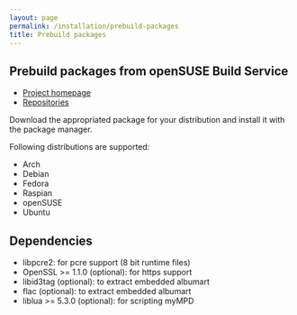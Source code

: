 ```yaml
---
layout: page
permalink: /installation/prebuild-packages
title: Prebuild packages
---
```


## Prebuild packages from openSUSE Build Service

- [Project homepage](https://build.opensuse.org/package/show/home:jcorporation/myMPD)
- [Repositories](https://download.opensuse.org/repositories/home:/jcorporation/)

Download the appropriated package for your distribution and install it with the package manager.

Following distributions are supported:

- Arch
- Debian
- Fedora
- Raspian
- openSUSE
- Ubuntu

## Dependencies

- libpcre2: for pcre support (8 bit runtime files)
- OpenSSL >= 1.1.0 (optional): for https support
- libid3tag (optional): to extract embedded albumart
- flac (optional): to extract embedded albumart
- liblua >= 5.3.0 (optional): for scripting myMPD
